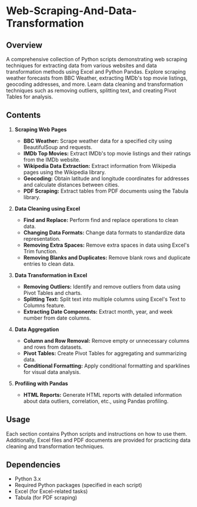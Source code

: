 # Web-Scraping-And-Data-Transformation

## Overview
A comprehensive collection of Python scripts demonstrating web scraping techniques for extracting data from various websites and data transformation methods using Excel and Python Pandas. Explore scraping weather forecasts from BBC Weather, extracting IMDb's top movie listings, geocoding addresses, and more. Learn data cleaning and transformation techniques such as removing outliers, splitting text, and creating Pivot Tables for analysis.

## Contents

1. **Scraping Web Pages**
   - **BBC Weather:** Scrape weather data for a specified city using BeautifulSoup and requests.
   - **IMDb Top Movies:** Extract IMDb's top movie listings and their ratings from the IMDb website.
   - **Wikipedia Data Extraction:** Extract information from Wikipedia pages using the Wikipedia library.
   - **Geocoding:** Obtain latitude and longitude coordinates for addresses and calculate distances between cities.
   - **PDF Scraping:** Extract tables from PDF documents using the Tabula library.

2. **Data Cleaning using Excel**
   - **Find and Replace:** Perform find and replace operations to clean data.
   - **Changing Data Formats:** Change data formats to standardize data representation.
   - **Removing Extra Spaces:** Remove extra spaces in data using Excel's Trim function.
   - **Removing Blanks and Duplicates:** Remove blank rows and duplicate entries to clean data.

3. **Data Transformation in Excel**
   - **Removing Outliers:** Identify and remove outliers from data using Pivot Tables and charts.
   - **Splitting Text:** Split text into multiple columns using Excel's Text to Columns feature.
   - **Extracting Date Components:** Extract month, year, and week number from date columns.

4. **Data Aggregation**
   - **Column and Row Removal:** Remove empty or unnecessary columns and rows from datasets.
   - **Pivot Tables:** Create Pivot Tables for aggregating and summarizing data.
   - **Conditional Formatting:** Apply conditional formatting and sparklines for visual data analysis.

5. **Profiling with Pandas**
   - **HTML Reports:** Generate HTML reports with detailed information about data outliers, correlation, etc., using Pandas profiling.

## Usage

Each section contains Python scripts and instructions on how to use them. Additionally, Excel files and PDF documents are provided for practicing data cleaning and transformation techniques.

## Dependencies

- Python 3.x
- Required Python packages (specified in each script)
- Excel (for Excel-related tasks)
- Tabula (for PDF scraping)

